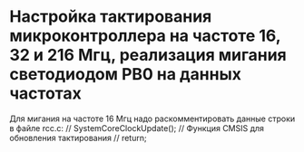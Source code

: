 # Настройка тактирования микроконтроллера на частоте 16, 32 и 216 Мгц, реализация мигания светодиодом PB0 на данных частотах
Для мигания на частоте 16 Мгц надо раскомментировать данные строки в файле rcc.c:
//  SystemCoreClockUpdate(); // Функция CMSIS для обновления тактирования
//  return;
